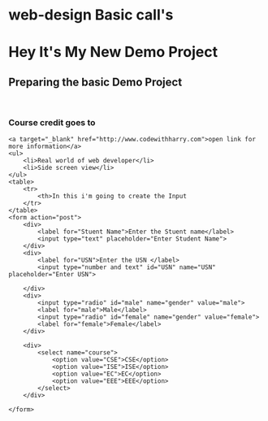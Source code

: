 # web-design Basic call's 
<!DOCTYPE html>
<html lang="en">

<head>
    <meta charset="UTF-8">
    <meta name="viewport" content="width=device-width, initial-scale=1.0">
    <title>SathvikDEmo</title>
    <link rel="stylesheet" href="color.css">

</head>

<body>
    <h1>Hey It's My New Demo Project</h1>
    <h2>Preparing the basic Demo Project</h2>
    <script src="alert.js"></script>
    <br>
    <h3>Course credit goes to </h3>

    <a target="_blank" href="http://www.codewithharry.com">open link for more information</a>
    <ul>
        <li>Real world of web developer</li>
        <li>Side screen view</li>
    </ul>
    <table>
        <tr>
            <th>In this i'm going to create the Input
        </tr>
    </table>
    <form action="post">
        <div>
            <label for="Stuent Name">Enter the Stuent name</label>
            <input type="text" placeholder="Enter Student Name">
        </div>
        <div>
            <label for="USN">Enter the USN </label>
            <input type="number and text" id="USN" name="USN" placeholder="Enter USN">

        </div>
        <div>
            <input type="radio" id="male" name="gender" value="male">
            <label for="male">Male</label>
            <input type="radio" id="female" name="gender" value="female">
            <label for="female">Female</label>
        </div>

        <div>
            <select name="course">
                <option value="CSE">CSE</option>
                <option value="ISE">ISE</option>
                <option value="EC">EC</option>
                <option value="EEE">EEE</option>
            </select>
        </div>

    </form>

</body>

</html>
